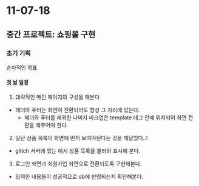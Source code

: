 # 11-07-18

## 중간 프로젝트: 쇼핑몰 구현

### 초기 기획

순차적인 목표
#### 첫 날 일정
1. 대략적인 메인 페이지의 구성을 해본다
  - 헤더와 푸터는 화면이 전환되어도 항상 그 자리에 있는다.
    - 헤더와 푸터를 제외한 나머지 마크업은 template 태그 안에 위치되어 화면 전환을 해주어야 한다.
2. 일단 상품 목록이 화면에 먼저 보여야된다는 것을 깨달았다..!
  - glitch 서버에 있는 예시 상품 목록을 불러와 표시해 본다.
3. 로그인 화면과 회원가입 화면으로 전환되도록 구현해본다.
  - 입력한 내용들이 성공적으로 db에 반영되는지 확인해본다.



